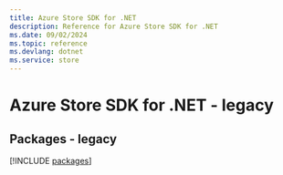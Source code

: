 ```yaml
---
title: Azure Store SDK for .NET
description: Reference for Azure Store SDK for .NET
ms.date: 09/02/2024
ms.topic: reference
ms.devlang: dotnet
ms.service: store
---
```

# Azure Store SDK for .NET - legacy
## Packages - legacy
[!INCLUDE [packages](store-index.md)]